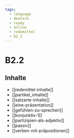```yaml
---
tags:
  - language
  - deutsch
  - ready
  - online
  - redemittel
  - b2_2
---
```


# B2.2

## Inhalte

- [[redemittel-inhalte]]
- [[partikel_inhalte]]
- [[satzarte-inhalte]]
- [[eine-präsentation]]
- [[gefühlen-zu-sprechen]]
- [[konjunktiv-1]]
- [[partizipien-als-adjektiv]]
- [[passiv]]
- [[verben-mit-präpositionen]]

